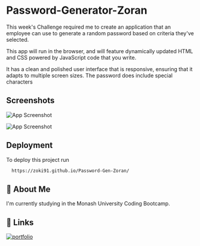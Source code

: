 
# Password-Generator-Zoran

This week's Challenge required me to create an application that an employee can use to generate a random password based on criteria they've selected. 

This app will run in the browser, and will feature dynamically updated HTML and CSS powered by JavaScript code that you write. 

It has a clean and polished user interface that is responsive, ensuring that it adapts to multiple screen sizes. 
The password does include special characters



## Screenshots

![App Screenshot](https://i.ibb.co/FKSg23G/Screenshot-1.png)

![App Screenshot](https://i.ibb.co/HYyQnjK/Screenshot-2.png)
## Deployment

To deploy this project run

```bash
  https://zoki91.github.io/Password-Gen-Zoran/
```


## 🚀 About Me
I'm currently studying in the Monash University Coding Bootcamp.


## 🔗 Links
[![portfolio](https://img.shields.io/badge/my_portfolio-000?style=for-the-badge&logo=ko-fi&logoColor=white)](https://github.com/Zoki91/)

